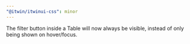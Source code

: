 ```yaml
---
"@itwin/itwinui-css": minor
---
```


The filter button inside a Table will now always be visible, instead of only being shown on hover/focus.
